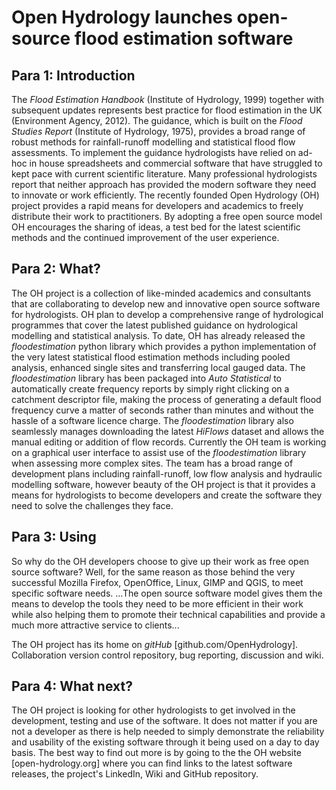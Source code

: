 # Open Hydrology launches open-source flood estimation software


## Para 1: Introduction

The *Flood Estimation Handbook* (Institute of Hydrology, 1999) together with subsequent updates represents best practice for flood estimation in the UK (Environment Agency, 2012).
The guidance, which is built on the *Flood Studies Report* (Institute of Hydrology, 1975), provides a broad range of robust methods for rainfall-runoff modelling and statistical flood flow assessments.
To implement the guidance hydrologists have relied on ad-hoc in house spreadsheets and commercial software that have struggled to kept pace with current scientific literature.
Many professional hydrologists report that neither approach has provided the  modern software they need to innovate or work efficiently.
The recently founded Open Hydrology (OH) project provides a rapid means for developers and academics to freely distribute their work to practitioners.
By adopting a free open source model OH encourages the sharing of ideas, a test bed for the latest scientific methods and the continued improvement of the user experience.


## Para 2: What?

The OH project is a collection of like-minded academics and consultants that are collaborating to develop new and innovative open source software for hydrologists.
OH plan to develop a comprehensive range of hydrological programmes that cover the latest published guidance on hydrological modelling and statistical analysis.
To date, OH has already released the *floodestimation* python library which provides a python implementation of the very latest statistical flood estimation methods including pooled analysis, enhanced single sites and transferring local gauged data.
The *floodestimation* library has been packaged into *Auto Statistical* to automatically create frequency reports by simply right clicking on a catchment descriptor file, making the process of generating a default flood frequency curve a matter of seconds rather than minutes and without the hassle of a software licence charge.
The *floodestimation* library also seamlessly manages downloading the latest *HiFlows* dataset and allows the manual editing or addition of flow records.
Currently the OH team is working on a graphical user interface to assist use of the *floodestimation* library when assessing more complex sites.
The team has a broad range of development plans including rainfall-runoff, low flow analysis and hydraulic modelling software, however beauty of the OH project is that it provides a means for hydrologists to become developers and create the software they need to solve the challenges they face.

## Para 3: Using

So why do the OH developers choose to give up their work as free open source software?
Well, for the same reason as those behind the very successful Mozilla Firefox, OpenOffice, Linux, GIMP and QGIS, to meet specific software needs.
...The open source software model gives them the means to develop the tools they need to be more efficient in their work while also helping them to promote their technical capabilities and provide a much more attractive service to clients...
  
The OH project has its home on *gitHub* [github.com/OpenHydrology].
Collaboration version control repository, bug reporting, discussion and wiki.



## Para 4: What next?

The OH project is looking for other hydrologists to get involved in the development, testing and use of the software.
It does not matter if you are not a developer as there is help needed to simply demonstrate the reliability and usability of the existing software through it being used on a day to day basis.
The best way to find out more is by going to the the OH website [open-hydrology.org] where you can find links to the latest software releases, the project's LinkedIn, Wiki and GitHub repository.



